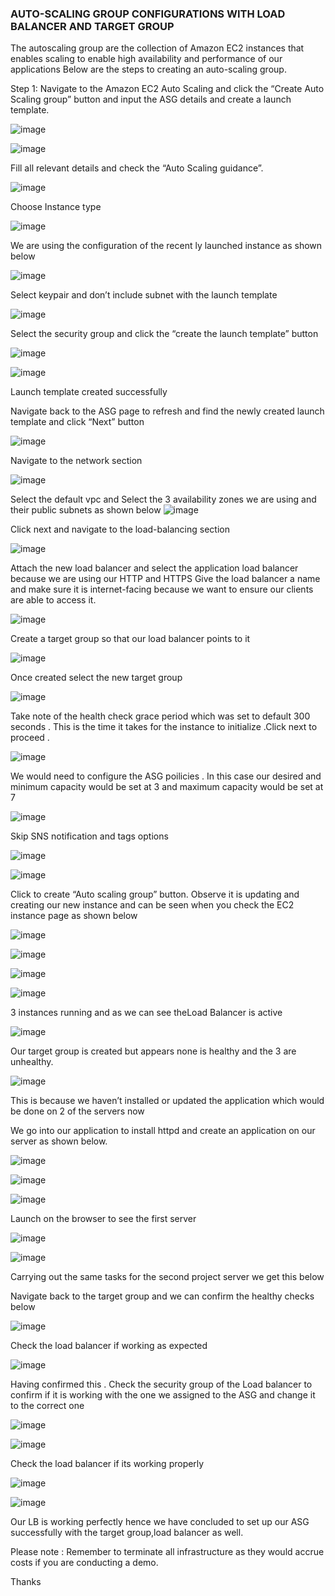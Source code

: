 ### AUTO-SCALING GROUP CONFIGURATIONS WITH LOAD BALANCER AND TARGET GROUP


The autoscaling group are the collection of Amazon EC2 instances that enables scaling to enable high availability and performance of our applications 
Below are the steps to creating an auto-scaling group. 

Step 1: Navigate to the Amazon EC2 Auto Scaling and click the “Create Auto Scaling group” button and input the ASG details and create a launch template.

![image](https://github.com/eyewande2022/auto-scaling-group/assets/116227096/e26a37f9-4705-43fe-acfa-9118a8e72ce8)

![image](https://github.com/eyewande2022/auto-scaling-group/assets/116227096/54176c6e-953e-451e-b2c1-ba8762fb842d)


Fill all relevant details and check the “Auto Scaling guidance”.


![image](https://github.com/eyewande2022/auto-scaling-group/assets/116227096/3dc02bd7-2191-4b78-b377-0f801c3d973e)


Choose Instance type


![image](https://github.com/eyewande2022/auto-scaling-group/assets/116227096/ebf88bc9-e683-4348-bbf0-4128193f7952)

We are using the configuration of the recent ly launched instance as shown below

![image](https://github.com/eyewande2022/auto-scaling-group/assets/116227096/a99f9526-4ca8-46c3-92ec-0b16799f157e)


Select keypair and don’t include subnet with the launch template

![image](https://github.com/eyewande2022/auto-scaling-group/assets/116227096/65031717-420d-430a-a166-c47a0af0df85)


Select the security group and click the “create the launch template” button

![image](https://github.com/eyewande2022/auto-scaling-group/assets/116227096/214b947b-70b5-4ccb-95ce-d070b3637fe9)


![image](https://github.com/eyewande2022/auto-scaling-group/assets/116227096/207e014d-b969-4286-b7fa-0994d1a0b4b0)

Launch template created successfully

Navigate back to the ASG page to refresh and find the newly created launch template and click “Next” button

![image](https://github.com/eyewande2022/auto-scaling-group/assets/116227096/e14c1935-1909-47ff-ae80-1f4014f99773)


Navigate to the network section

![image](https://github.com/eyewande2022/auto-scaling-group/assets/116227096/62f5bfae-dbe3-420b-9a65-a5b451b6ba30)


Select the default vpc and Select the 3 availability zones we are using and their public subnets as shown below
![image](https://github.com/eyewande2022/auto-scaling-group/assets/116227096/1529baaa-80b4-470a-abe1-4719769d7455)


Click next and navigate to the load-balancing section

![image](https://github.com/eyewande2022/auto-scaling-group/assets/116227096/12548099-d162-44c3-aaf2-b26af08408ab)


Attach the new load balancer and select the application load balancer because we are using our HTTP and HTTPS 
Give the load balancer a name and make sure it is internet-facing because we want to ensure our clients are able to access it.

![image](https://github.com/eyewande2022/auto-scaling-group/assets/116227096/d3fe4520-f8df-4715-af64-01103aa3b75a)


Create a target group so that our load balancer points to it

![image](https://github.com/eyewande2022/auto-scaling-group/assets/116227096/3e16927a-0cf4-4597-bb09-40ca7b94c44f)


Once created select the new target group


![image](https://github.com/eyewande2022/auto-scaling-group/assets/116227096/2e9a5fc3-b3de-42cd-bbc7-34fc55843edd)

Take note of the health check grace period which was set to default 300 seconds .
This is the time it takes for the instance to initialize .Click next to proceed .

![image](https://github.com/eyewande2022/auto-scaling-group/assets/116227096/22bbf9e5-c03d-4ede-aecf-31129d27676f)


We would need to configure the ASG poilicies . 
In this case our desired and minimum capacity would be set at 3 and maximum capacity would be set at 7

![image](https://github.com/eyewande2022/auto-scaling-group/assets/116227096/54973f26-82f4-41a3-b516-475c22391fe1)


Skip SNS notification and tags options

![image](https://github.com/eyewande2022/auto-scaling-group/assets/116227096/eb803fab-67d7-476d-abb6-51d40faccafb)

![image](https://github.com/eyewande2022/auto-scaling-group/assets/116227096/5f3d1003-7145-4ece-8974-3161736341a7)



Click to create “Auto scaling group” button.
Observe it is updating and creating our new instance and can be seen when you check the EC2 instance page as shown below

![image](https://github.com/eyewande2022/auto-scaling-group/assets/116227096/59395a31-e11a-4216-9342-3c4dbaf67c31)


![image](https://github.com/eyewande2022/auto-scaling-group/assets/116227096/6ad209ab-6f68-418f-a4bd-02b0455a56d6)

![image](https://github.com/eyewande2022/auto-scaling-group/assets/116227096/4fa9a113-ab01-45c5-8a01-c965c4330863)

![image](https://github.com/eyewande2022/auto-scaling-group/assets/116227096/4eeae7f7-8aad-44f7-9f5f-a24846ecb428)




3 instances running and as we can see theLoad Balancer is active

![image](https://github.com/eyewande2022/auto-scaling-group/assets/116227096/e58f22ba-89d3-48fb-b740-b3ebbdec59ae)


Our target group is created but appears none is healthy and the 3 are unhealthy.

![image](https://github.com/eyewande2022/auto-scaling-group/assets/116227096/5fa579c8-2454-4ac2-bdb5-831a64c3d97d)


This is because we haven’t installed or updated the application which would be done on 2 of the servers now

We go into our application to install httpd and create an application on our server as shown below.

![image](https://github.com/eyewande2022/auto-scaling-group/assets/116227096/d902c661-0624-48d8-a5bc-e1bd87c71642)



![image](https://github.com/eyewande2022/auto-scaling-group/assets/116227096/e7a73d0e-c5ac-4569-89b4-bc2fd0f47cf1)



![image](https://github.com/eyewande2022/auto-scaling-group/assets/116227096/7d2fe560-4471-4425-a59d-01b182d7941f)

Launch on the browser to see the first server

![image](https://github.com/eyewande2022/auto-scaling-group/assets/116227096/7c7e192c-00b6-47a1-8806-0a4a9bb58d5b)


![image](https://github.com/eyewande2022/auto-scaling-group/assets/116227096/ea4c6222-5cbe-46c8-901b-1748c2771ec5)

Carrying out the same tasks for the second project server we get this below

Navigate back to the target group and we can confirm the healthy checks below

![image](https://github.com/eyewande2022/auto-scaling-group/assets/116227096/7f9706a0-f607-4f7f-bb2d-8a93b7693325)


Check the load balancer if working as expected

![image](https://github.com/eyewande2022/auto-scaling-group/assets/116227096/2fe4d720-a050-48c6-a47a-57c2fa5ab614)


Having confirmed this . 
Check the security group of the Load balancer to confirm if it is working with the one we assigned to the ASG and change it to the correct one

![image](https://github.com/eyewande2022/auto-scaling-group/assets/116227096/e28f3381-cbb1-45fe-b0e4-2770639210d9)


![image](https://github.com/eyewande2022/auto-scaling-group/assets/116227096/d9c7d778-0eff-4092-93f0-d9146cb787a1)


Check the load balancer if its working properly

![image](https://github.com/eyewande2022/auto-scaling-group/assets/116227096/e605d30b-3b01-45ea-8383-316d9eff1915)


![image](https://github.com/eyewande2022/auto-scaling-group/assets/116227096/a7457112-6775-42c6-a6ec-45bbab2b5818)


Our LB is working perfectly hence we have concluded to set up our ASG successfully with the target group,load balancer as well.

Please note : Remember to terminate all infrastructure as they would accrue costs if you are conducting a demo.

Thanks
